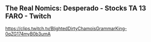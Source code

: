 ## The Real Nomics: Desperado - Stocks TA 13 FARO - Twitch

<https://clips.twitch.tv/BlightedDirtyChamoisGrammarKing-0qZG174myB0b3umA>
